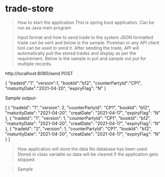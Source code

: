 # trade-store

> How to start the application
 This is spring boot application. Can be run as Java main program
 
> Input format and how to send trade to the system
  JSON formatted trade can be sent and below is the sample. Postman or any API client tool can be used to send it. After sending the trade, API will automatically pull the stored trades and display as per the requirement. Below is the sample in put and sample out put for multiple records.
 

http://localhost:8080/send
POST

  {
    "tradeId":"1",
    "version":1,
    "bookId":"b12",
    "counterPartyId":"CP1",
    "maturityDate":"2021-04-20",
    "expiryFlag": "N"
}

Sample output- 


[
    {
        "tradeId": "1",
        "version": 2,
        "counterPartyId": "CP1",
        "bookId": "b12",
        "maturityDate": "2021-04-20",
        "creatDate": "2021-04-17",
        "expiryFlag": "N"
    },
    {
        "tradeId": "1",
        "version": 1,
        "counterPartyId": "CP1",
        "bookId": "b12",
        "maturityDate": "2021-04-20",
        "creatDate": "2021-04-17",
        "expiryFlag": "N"
    },
    {
        "tradeId": "2",
        "version": 1,
        "counterPartyId": "CP1",
        "bookId": "b12",
        "maturityDate": "2021-04-20",
        "creatDate": "2021-04-17",
        "expiryFlag": "N"
    }
]

>How application will store the data
 No database has been used. Stored in class variable so data will be cleared if the application gets stopped.
 
> Sample 

